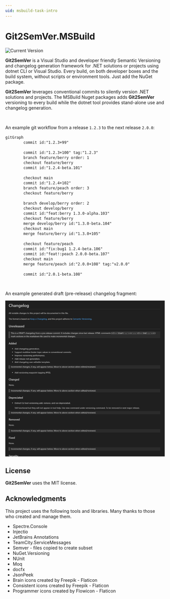 ```yaml
---
uid: msbuild-task-intro
---
```


<style>

.featureTitle {
  font-size:1.2em;
  font-weight:bold;
}

.iconcolumn {
  width:10%;
  text-align:center;
}

.featureBody {
  font-size:1.0em;
}

.featureBodyLeftAlign {
  font-size:1.0em;
  text-align:left;
}

table, tr {
  border:none !important;
}

td {
  border:none !important;
  width:300px;
}

a 
{
  text-decoration: none; 
}
</style>


# Git2SemVer.MSBuild

[![Current Version](https://img.shields.io/nuget/v/NoeticTools.Git2SemVer.MSBuild?label=Git2SemVer.Msbuild)](https://www.nuget.org/packages/NoeticTools.Git2SemVer.MSBuild)

**Git2SemVer** is a Visual Studio and developer friendly <a href="https://semver.org">Semantic Versioning</a> and changelog generation framework for .NET solutions or projects using dotnet CLI or Visual Studio.
Every build, on both developer boxes and the build system, without scripts or environment tools. Just add the NuGet package.

<!--
<div class="container-fluid mb-4">
    <div class="row row-cols-xs-2 row-cols-sm-2 row-cols-md-3 g-4">
        <div class="col">
            <div class="card" style="min-height: 170px; min-width: 225px">
                <div class="card-body" >
                    <p class="fw-semibold"><a href="Versioning/VersioningIntro.html">Automatic Versioning</a></p>
                    <p>Tutorials to add automatic Semmantic versioning, from <a href="https://www.conventionalcommits.org/en/v1.0.0/">Conventional Commits</a>, to your projects or solution.</p>
                </div>
            </div>
        </div>
        <div class="col">
            <div class="card" style="min-height: 170px; min-width: 225px" >
                <div class="card-body">
                    <p class="fw-semibold"><a href="ChangelogGenerationIntro.html">Changelog Generation</a></p>
                    <p>Tutorials to add incremental draft changelog generation from <a href="https://www.conventionalcommits.org/en/v1.0.0/">Conventional Commits</a>.</p>
                </div>
            </div>
        </div>
        <div class="col">
            <div class="card" style="min-height: 170px; min-width: 225px">
                <div class="card-body">
                    <p class="fw-semibold"><a href="MSBuildIntro.html">MSBuild</a></p>
                    <p><b>Git2SemVer.MSBuild</b> tutorials and documentation.</p>
                </div>
            </div>
        </div>
        <div class="col">
            <div class="card" style="min-height: 170px; min-width: 225px">
                <div class="card-body">
                    <p class="fw-semibold"><a href="DotnetTool/DotnetToolIntro.html">Dotnet tool</a></p>
                    <p><b>Git2SemVer.Tool</b> tutorials and documentation.</p>
                </div>
            </div>
        </div>
        <div class="col">
            <div class="card" style="min-height: 170px; min-width: 225px">
                <div class="card-body">
                    <p class="fw-semibold"><a href="Learn/solution-versioning.html">Solution Versioning</a></p>
                    <p>Learn about <b>Git2SemVer</b> solution versioning.</p>
                </div>
            </div>
        </div>
        <div class="col">
            <div class="card" style="min-height: 170px; min-width: 225px">
                <div class="card-body">
                    <p class="fw-semibold"><a href="https://github.com/noetictools/git2semver/tree/main/src/CHANGELOG.md">Releases</a></p>
                    <p>Releases changelog.</p>
                </div>
            </div>
        </div>
    </div>
</div>
-->

**Git2SemVer** leverages [conventional commits](https://www.conventionalcommits.org/en/v1.0.0/) to silently version .NET solutions and projects.
The MSBuild Nuget packages adds **Git2SemVer** versioning to every build while the dotnet tool provides stand-alone use and changelog generation.

<br/>

An example git workflow from a release `1.2.3` to the next release `2.0.0`:

```mermaid
gitGraph
        commit id:"1.2.3+99"
        
        commit id:"1.2.3+100" tag:"1.2.3"
        branch feature/berry order: 1
        checkout feature/berry
        commit id:"1.2.4-beta.101"

        checkout main
        commit id:"1.2.4+102"
        branch feature/peach order: 3
        checkout feature/berry

        branch develop/berry order: 2
        checkout develop/berry
        commit id:"feat:berry 1.3.0-alpha.103"
        checkout feature/berry
        merge develop/berry id:"1.3.0-beta.104"
        checkout main
        merge feature/berry id:"1.3.0+105"

        checkout feature/peach
        commit id:"fix:bug1 1.2.4-beta.106"
        commit id:"feat!:peach 2.0.0-beta.107"
        checkout main
        merge feature/peach id:"2.0.0+108" tag:"v2.0.0"

        commit id:"2.0.1-beta.108"
```
<br/>

An example generated draft (pre-release) changelog fragment:

![](../../Images/draft_changelog_fragment.png)


## License

**Git2SemVer** uses the [MIT license](https://choosealicense.com/licenses/mit/).


## Acknowledgments

This project uses the following tools and libraries. Many thanks to those who created and manage them.

* [Spectre.Console](https://github.com/spectreconsole/spectre.console)
* [Injectio](https://github.com/loresoft/Injectio)
* [JetBrains Annotations](https://www.jetbrains.com/help/resharper/Code_Analysis__Code_Annotations.html)
* [TeamCity.ServiceMessages](https://github.com/JetBrains/TeamCity.ServiceMessages)
* [Semver](https://www.nuget.org/packages/Semver) - files copied to create subset
* [NuGet.Versioning](https://www.nuget.org/packages/NuGet.Versioning)
* [NUnit](https://www.nuget.org/packages/NUnit)
* [Moq](https://github.com/devlooped/moq)
* [docfx](https://dotnet.github.io/docfx/)
* [JsonPeek](https://www.clarius.org/json/)
* <a href="https://www.flaticon.com/free-icons/brain" title="brain icons">Brain icons created by Freepik - Flaticon</a>
* <a href="https://www.flaticon.com/free-icons/consistent" title="consistent icons">Consistent icons created by Freepik - Flaticon</a>
* <a href="https://www.flaticon.com/free-icons/programmer" title="programmer icons">Programmer icons created by Flowicon - Flaticon</a>
